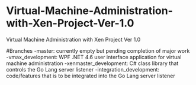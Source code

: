 # Virtual-Machine-Administration-with-Xen-Project-Ver-1.0
Virtual Machine Administration with Xen Project Ver 1.0

#Branches
-master: currently empty but pending completion of major work
-vmax_development: WPF .NET 4.6 user interface application for virtual machine administration
-xenmaster_development: C# class library that controls the Go Lang server listener
-integration_development: code/features that is to be integrated into the Go Lang server listener
